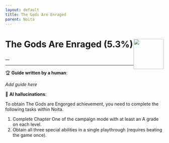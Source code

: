 ```yaml
---
layout: default
title: The Gods Are Enraged
parent: Noita
---
```


# The Gods Are Enraged (5.3%) <img style="float: right;" src="https://cdn.cloudflare.steamstatic.com/steamcommunity/public/images/apps/881100/1c0696634744b2caceaff11b4de1ab0dcf7ab4a7.jpg" width="96" height="96">

__

***

:trophy: **Guide written by a human**:

_Add guide here_

:robot: **AI hallucinations**:

To obtain The Gods are Engorged achievement, you need to complete the following tasks within Noita. 
1) Complete Chapter One of the campaign mode with at least an A grade on each level. 
2) Obtain all three special abilities in a single playthrough (requires beating the game once).
